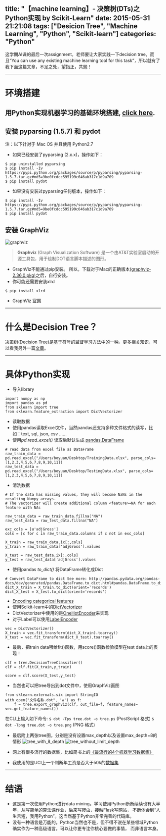 title: "【machine learning】- 决策树(DTs)之Python实现 by Scikit-Learn"
date: 2015-05-31 21:21:08
tags: ["Desicion Tree", "Machine Learning", "Python", "Scikit-learn"]
categories: "Python"
---

这学期AI课的最后一次assignment，老师要让大家实践一下decision tree，而且“You can use any existing machine learning tool for this task”，所以就有了我下面这篇文章，不足之处，望指正，共勉！

***
# 环境搭建
## 用Python实现机器学习的基础环境搭建, [click here](http://www.jianshu.com/p/24603369b7d0).

## 安装 pyparsing (1.5.7) 和 pydot 
注：以下针对于 Mac OS 并且使用 Python2.7

* 如果已经安装了pyparsing (2.x.x)，操作如下：
```
$ pip uninstalled pyparsing
$ pip install -Iv https://pypi.python.org/packages/source/p/pyparsing/pyparsing-1.5.7.tar.gz#md5=9be0fcdcc595199c646ab317c1d9a709
$ pip install pydot
```

* 如果没有安装过pyparsing任何版本，操作如下：
```
$ pip install -Iv https://pypi.python.org/packages/source/p/pyparsing/pyparsing-1.5.7.tar.gz#md5=9be0fcdcc595199c646ab317c1d9a709
$ pip install pydot
```

## 安装 GraphViz
![graphviz](http://i781.photobucket.com/albums/yy93/Jason__Yuan/424375-f7e6a845be923dd9_zpsm8ahaw17.png)

> **Graphviz** (Graph Visualization Software) 是一个由AT&T实验室启动的开源工具包，用于绘制DOT语言脚本描述的图形。

* GraphViz不能通过pip安装。 所以，下载对于Mac的正确版本[(graphviz-2.36.0.pkg)](http://www.graphviz.org/Download_macos.php "GraphViz for Mac")之后，自行安装。
* 你可能还需要安装xlrd
```
$ pip install xlrd
```

* GraphViz [官网](http://www.graphviz.org/)
***
# 什么是Decision Tree？
决策树(Decision Tree)是基于符号的监督学习方法中的一种。更多相关知识，可以看我另外一篇[文章](http://www.jianshu.com/p/5cd71856cb6e)。
***
# 具体Python实现
* 导入library
```
import numpy as np
import pandas as pd
from sklearn import tree
from sklearn.feature_extraction import DictVectorizer
```

* 读取数据
* 使用pandas读取Excel文件，当然pandas还支持多种文件格式的读写，比如：text, sql,  json, csv ......
* 使用*pd.read_excel()* 读取后默认生成 [pandas.DataFrame](http://pandas.pydata.org/pandas-docs/dev/generated/pandas.DataFrame.html)
```
# read data from excel file as DataFrame
raw_train_data = pd.read_excel("/Users/boyuan/Desktop/TrainingData.xlsx", parse_cols=[1,2,3,4,5,6,7,8,9,10,11])
raw_test_data = pd.read_excel("/Users/boyuan/Desktop/TestingData.xlsx", parse_cols=[1,2,3,4,5,6,7,8,9,10,11])
```

* 清洗数据
```
# If the data has missing values, they will become NaNs in the resulting Numpy arrays.
# The vectorizer will create additional column <feature>=NA for each feature with NAs

raw_train_data = raw_train_data.fillna("NA")
raw_test_data = raw_test_data.fillna("NA")

exc_cols = [u'adjGross']
cols = [c for c in raw_train_data.columns if c not in exc_cols]

X_train = raw_train_data.ix[:,cols]
y_train = raw_train_data['adjGross'].values

X_test = raw_test_data.ix[:,cols]
y_test = raw_test_data['adjGross'].values
```

* 使用pandas *to_dict()* 将DataFrame转化成Dict
```
# Convert DataFrame to dict See more: http://pandas.pydata.org/pandas-docs/dev/generated/pandas.DataFrame.to_dict.html#pandas.DataFrame.to_dict
dict_X_train = X_train.to_dict(orient='records')
dict_X_test = X_test.to_dict(orient='records')
```

* [Encoding categorical features](http://scikit-learn.org/stable/modules/preprocessing.html)
* 使用Scikit-learn中的[DictVectorizer](http://scikit-learn.org/stable/modules/generated/sklearn.feature_extraction.DictVectorizer.html)
* DictVectorizer中使用的是[OneHotEncoder](http://scikit-learn.org/stable/modules/generated/sklearn.preprocessing.OneHotEncoder.html#sklearn.preprocessing.OneHotEncoder)来实现
* 对于Label可以使用[LabelEncoder](http://scikit-learn.org/stable/modules/generated/sklearn.preprocessing.LabelEncoder.html)
```
vec = DictVectorizer()
X_train = vec.fit_transform(dict_X_train).toarray()
X_test = vec.fit_transform(dict_X_test).toarray()
```

* 最后，把train data喂给fit()函数，用score()函数检验模型在test data上的表现！
```
clf = tree.DecisionTreeClassifier()
clf = clf.fit(X_train,y_train)

score = clf.score(X_test,y_test)
```

* 当然也可以把tree导出到dot文件中，使用GraphViz画图
```
from sklearn.externals.six import StringIO
with open("文件名称.dot", 'w') as f:
    f = tree.export_graphviz(clf, out_file=f, feature_names= vec.get_feature_names())
```

在CLI上输入如下命令:
`$ dot -Tps tree.dot -o tree.ps`     (PostScript 格式)
`$ dot -Tpng tree.dot -o tree.png`    (PNG 格式)

* 最后附上两张tree图，分别是没有设置max_depth以及设置max_depth=8的情形
![tree_with_8_depth](http://i781.photobucket.com/albums/yy93/Jason__Yuan/424375-f463e45111f72762_zpsxuf4rwjg.png)
![tree_without_limit_depth](http://i781.photobucket.com/albums/yy93/Jason__Yuan/424375-c562fc489dd63ae1_zpsb4u38csr.png)

* 网上有很多流行的数据集，比如简书上的[《最流行的4个机器学习数据集》](http://www.jianshu.com/p/be23b3870d2e)
* 我使用的是UCI上一个判断年工资是否大于50k的[数据集](http://archive.ics.uci.edu/ml/datasets/Adult)

***

# 结语
* 这是第一次使用Python进行data mining，学习使用Python断断续续也有大半年，从写简单的算法课作业，后来写爬虫，接触Flask写网站， 不断体会到“人生苦短，我用Python”。这当然基于Python非常完善的代码库。
* 没有一种语言是万能的，Python当然也不是，但不得不说在某些领域Python确实作为一种高级语言，可以让你更专注你核心要做的事情， 而非语言本身。